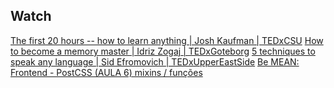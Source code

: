 ﻿## Watch

[The first 20 hours -- how to learn anything | Josh Kaufman | TEDxCSU][1]
[How to become a memory master | Idriz Zogaj | TEDxGoteborg][2]
[5 techniques to speak any language | Sid Efromovich | TEDxUpperEastSide][3]
[Be MEAN: Frontend - PostCSS (AULA 6) mixins / funções][4]

[1]: https://www.youtube.com/watch?v=5MgBikgcWnY
[2]: https://www.youtube.com/watch?v=9ebJlcZMx3c
[3]: https://www.youtube.com/watch?v=-WLHr1_EVtQ
[4]: https://www.youtube.com/watch?v=7rPqPyPhfBc
